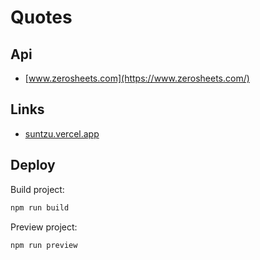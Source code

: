 # Quotes

## Api

- [www.zerosheets.com](https://www.zerosheets.com/)

## Links

- [suntzu.vercel.app](https://suntzu.vercel.app)

## Deploy

Build project:

```bash
npm run build
```

Preview project:

```bash
npm run preview
```
